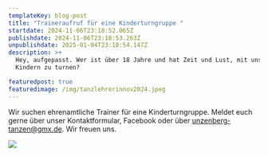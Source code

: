 ```yaml
---
templateKey: blog-post
title: "Traineraufruf für eine Kinderturngruppe "
startdate: 2024-11-06T23:18:52.065Z
publishdate: 2024-11-06T23:18:53.263Z
unpublishdate: 2025-01-04T23:18:54.147Z
description: >+
  Hey, aufgepasst. Wer ist über 18 Jahre und hat Zeit und Lust, mit unseren
  Kindern zu turnen? 

featuredpost: true
featuredimage: /img/tanzlehrerinnov2024.jpeg
---
```

Wir suchen ehrenamtliche Trainer für eine Kinderturngruppe. Meldet euch gerne über unser Kontaktformular, Facebook oder über [unzenberg-tanzen@gmx.de](<mailto: unzenberg-tanzen@gmx.de>).
Wir freuen uns.

![](/img/tanzlehrerinnov2024.jpeg)